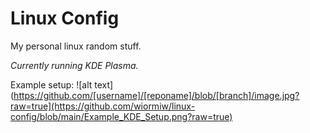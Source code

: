 # Linux Config

My personal linux random stuff.

*Currently running KDE Plasma.*

Example setup:
![alt text](https://github.com/[username]/[reponame]/blob/[branch]/image.jpg?raw=true](https://github.com/wiormiw/linux-config/blob/main/Example_KDE_Setup.png?raw=true)
